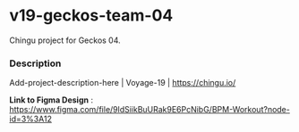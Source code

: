 # v19-geckos-team-04
Chingu project for Geckos 04.

### Description
Add-project-description-here | Voyage-19 | https://chingu.io/

**Link to Figma Design** : https://www.figma.com/file/9ldSiikBuURak9E6PcNibG/BPM-Workout?node-id=3%3A12
